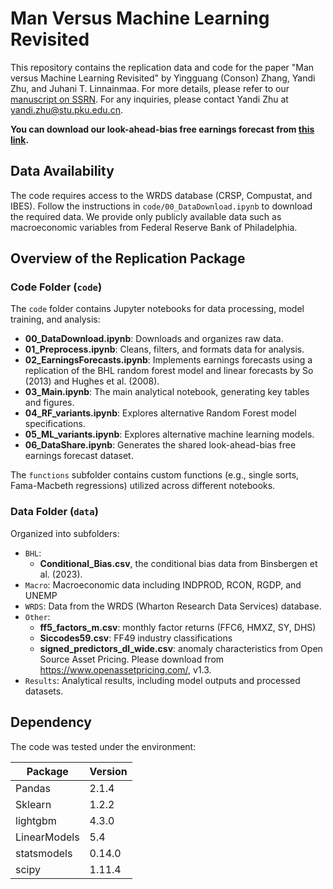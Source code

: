 # Man Versus Machine Learning Revisited

This repository contains the replication data and code for the paper "Man versus Machine Learning Revisited" by Yingguang (Conson) Zhang, Yandi Zhu, and Juhani T. Linnainmaa. For more details, please refer to our [manuscript on SSRN](https://papers.ssrn.com/sol3/papers.cfm?abstract_id=4899584). For any inquiries, please contact Yandi Zhu at [yandi.zhu@stu.pku.edu.cn](mailto:yandi.zhu@stu.pku.edu.cn).

**You can download our look-ahead-bias free earnings forecast from [this link](https://www.dropbox.com/scl/fi/u6xt411kbm03kpmt4567w/Look_Ahead_Bias_Free_Earnings_Forecasts.zip?rlkey=2544el022lxdzw721bfxdpr1y&st=pbu5u30k&dl=0).**

## Data Availability
The code requires access to the WRDS database (CRSP, Compustat, and IBES). Follow the instructions in `code/00_DataDownload.ipynb` to download the required data. We provide only publicly available data such as macroeconomic variables from Federal Reserve Bank of Philadelphia. 

## Overview of the Replication Package

### Code Folder (`code`)

The `code` folder contains Jupyter notebooks for data processing, model training, and analysis:

- **00_DataDownload.ipynb**: Downloads and organizes raw data.
- **01_Preprocess.ipynb**: Cleans, filters, and formats data for analysis.
- **02_EarningsForecasts.ipynb**: Implements earnings forecasts using a replication of the BHL random forest model and linear forecasts by So (2013) and Hughes et al. (2008).
- **03_Main.ipynb**:  The main analytical notebook, generating key tables and figures.
- **04_RF_variants.ipynb**: Explores alternative Random Forest model specifications.
- **05_ML_variants.ipynb**: Explores alternative machine learning models.
- **06_DataShare.ipynb**: Generates the shared look-ahead-bias free earnings forecast dataset.

The `functions` subfolder contains custom functions (e.g., single sorts, Fama-Macbeth regressions) utilized across different notebooks.

### Data Folder (`data`)

Organized into subfolders:

- `BHL`: 
  - **Conditional_Bias.csv**, the conditional bias data from Binsbergen et al. (2023).
- `Macro`: Macroeconomic data including INDPROD, RCON, RGDP, and UNEMP
- `WRDS`: Data from the WRDS (Wharton Research Data Services) database.
- `Other`: 
  - **ff5_factors_m.csv**: monthly factor returns (FFC6, HMXZ, SY, DHS) 
  - **Siccodes59.csv**: FF49 industry classifications
  - **signed_predictors_dl_wide.csv**: anomaly characteristics from Open Source Asset Pricing. Please download from https://www.openassetpricing.com/, v1.3.
- `Results`: Analytical results, including model outputs and processed datasets.

## Dependency
The code was tested under the environment:

Package|Version
---|---
Pandas|2.1.4
Sklearn|1.2.2
lightgbm|4.3.0
LinearModels|5.4
statsmodels|0.14.0
scipy|1.11.4